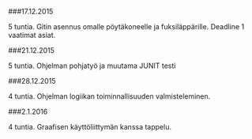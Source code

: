 ###17.12.2015

5 tuntia. Gitin asennus omalle pöytäkoneelle ja fuksiläppärille. Deadline 1 vaatimat asiat.

###21.12.2015

5 tuntia. Ohjelman pohjatyö ja muutama JUNIT testi

###28.12.2015

4 tuntia. Ohjelman logiikan toiminnallisuuden valmisteleminen.


###2.1.2016

4 tuntia. Graafisen käyttöliittymän kanssa tappelu.
